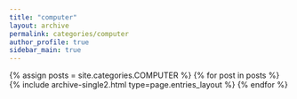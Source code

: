 ```yaml
---
title: "computer"
layout: archive
permalink: categories/computer
author_profile: true
sidebar_main: true
---
```



{% assign posts = site.categories.COMPUTER %}
{% for post in posts %} {% include archive-single2.html type=page.entries_layout %} {% endfor %}
